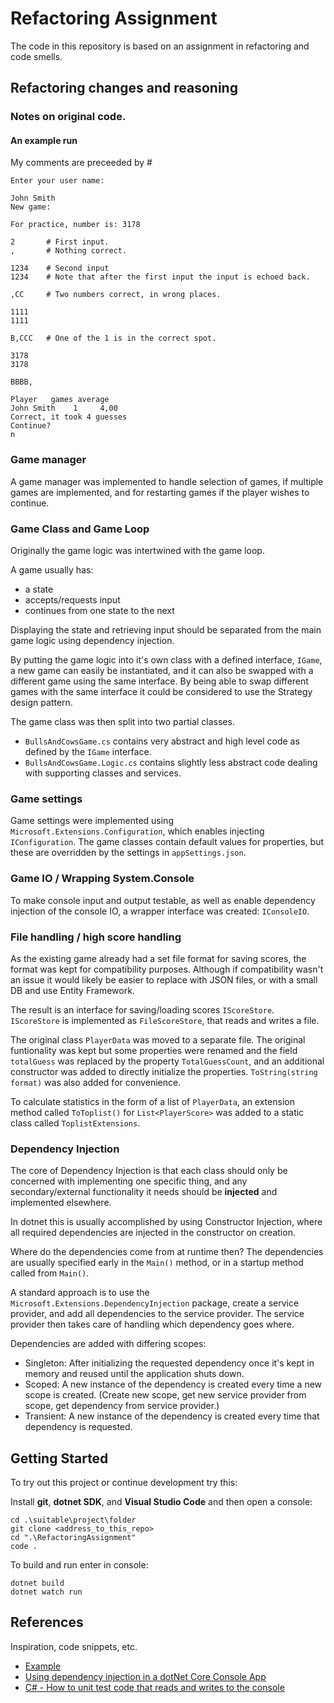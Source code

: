# Refactoring Assignment

The code in this repository is based on an assignment in refactoring and code smells.

## Refactoring changes and reasoning

### Notes on original code.

#### An example run

My comments are preceeded by #

```
Enter your user name:

John Smith
New game:

For practice, number is: 3178

2       # First input.
,       # Nothing correct.

1234    # Second input
1234    # Note that after the first input the input is echoed back.

,CC     # Two numbers correct, in wrong places.

1111
1111

B,CCC   # One of the 1 is in the correct spot.

3178
3178

BBBB,

Player   games average
John Smith    1     4,00
Correct, it took 4 guesses
Continue?
n
```

### Game manager

A game manager was implemented to handle selection of games, if multiple games
are implemented, and for restarting games if the player wishes to continue.

### Game Class and Game Loop

Originally the game logic was intertwined with the game loop.

A game usually has:

-   a state
-   accepts/requests input
-   continues from one state to the next

Displaying the state and retrieving input should be separated from the main game
logic using dependency injection.

By putting the game logic into it's own class with a defined interface, `IGame`,
a new game can easily be instantiated, and it can also be swapped with a
different game using the same interface. By being able to swap different games
with the same interface it could be considered to use the Strategy design
pattern.

The game class was then split into two partial classes.

-   `BullsAndCowsGame.cs` contains very abstract and high level code
    as defined by the `IGame` interface.
-   `BullsAndCowsGame.Logic.cs` contains slightly less abstract code dealing
    with supporting classes and services.

### Game settings

Game settings were implemented using `Microsoft.Extensions.Configuration`,
which enables injecting `IConfiguration`.
The game classes contain default values for properties, but these are overridden
by the settings in `appSettings.json`.

### Game IO / Wrapping System.Console

To make console input and output testable, as well as enable dependency
injection of the console IO, a wrapper interface was created: `IConsoleIO`.

### File handling / high score handling

As the existing game already had a set file format for saving scores, the format
was kept for compatibility purposes. Although if compatibility wasn't an issue
it would likely be easier to replace with JSON files, or with a small DB and use
Entity Framework.

The result is an interface for saving/loading scores `IScoreStore`.
`IScoreStore` is implemented as `FileScoreStore`, that reads and writes a
file.

The original class `PlayerData` was moved to a separate file. The original
funtionality was kept but some properties were renamed and the field `totalGuess`
was replaced by the property `TotalGuessCount`, and an additional constructor
was added to directly initialize the properties.
`ToString(string format)` was also added for convenience.

To calculate statistics in the form of a list of `PlayerData`, an extension
method called `ToToplist()` for `List<PlayerScore>` was added to a static class
called `ToplistExtensions`.

### Dependency Injection

The core of Dependency Injection is that each class should only be concerned
with implementing one specific thing, and any secondary/external functionality
it needs should be **injected** and implemented elsewhere.

In dotnet this is usually accomplished by using Constructor Injection, where
all required dependencies are injected in the constructor on creation.

Where do the dependencies come from at runtime then? The dependencies are
usually specified early in the `Main()` method, or in a startup method called
from `Main()`.

A standard approach is to use the `Microsoft.Extensions.DependencyInjection`
package, create a service provider, and add all dependencies to the service
provider. The service provider then takes care of handling which dependency
goes where.

Dependencies are added with differing scopes:

-   Singleton: After initializing the requested dependency once it's kept in
    memory and reused until the application shuts down.
-   Scoped: A new instance of the dependency is created every time a new scope
    is created. (Create new scope, get new service provider from scope, get
    dependency from service provider.)
-   Transient: A new instance of the dependency is created every time that
    dependency is requested.

## Getting Started

To try out this project or continue development try this:

Install **git**, **dotnet SDK**, and **Visual Studio Code** and then open a
console:

```
cd .\suitable\project\folder
git clone <address_to_this_repo>
cd ".\RefactoringAssignment"
code .
```

To build and run enter in console:

```
dotnet build
dotnet watch run
```

## References

Inspiration, code snippets, etc.

-   [Example](https://example.com/)
-   [Using dependency injection in a dotNet Core Console App](https://andrewlock.net/using-dependency-injection-in-a-net-core-console-application/)
-   [C# - How to unit test code that reads and writes to the console](https://makolyte.com/csharp-how-to-unit-test-code-that-reads-and-writes-to-the-console/)
